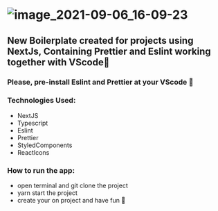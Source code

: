 # ![image_2021-09-06_16-09-23](https://user-images.githubusercontent.com/47977354/132254857-0690192e-e80f-4077-a765-e10b4334863b.png)

## New Boilerplate created for projects using NextJs, Containing Prettier and Eslint working together with VScode🤩 
### Please, pre-install Eslint and Prettier at your VScode 🛑

### Technologies Used:
+ NextJS
+ Typescript
+ Eslint
+ Prettier 
+ StyledComponents
+ ReactIcons

### How to run the app:
- open terminal and git clone the project
- yarn start the project
- create your on project and have fun 🥳


